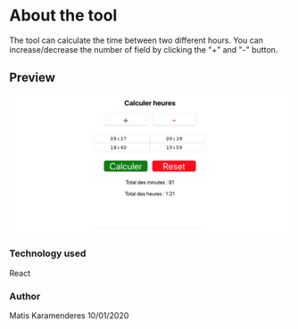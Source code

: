 # About the tool

The tool can calculate the time between two different hours. You can increase/decrease the number of field by clicking the "+" and "-" button.

## Preview

![preview](screenApp/previewApp.png)

### Technology used

React

### Author

Matis Karamenderes
10/01/2020
